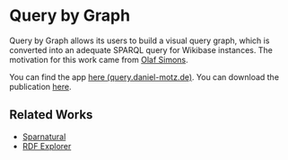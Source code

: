 # Query by Graph

Query by Graph allows its users to build a visual query graph, which is converted into an adequate SPARQL query for Wikibase instances.
The motivation for this work came from [Olaf Simons](https://blog.factgrid.de/archives/2596).

You can find the app [here (query.daniel-motz.de)](https://query.daniel-motz.de).
You can download the publication [here](https://www.daniel-motz.de/static-content/Query-by-Graph-Bachelor-Thesis.pdf).

## Related Works
- [Sparnatural](https://github.com/sparna-git/Sparnatural)
- [RDF Explorer](https://rdfexplorer.org/)
